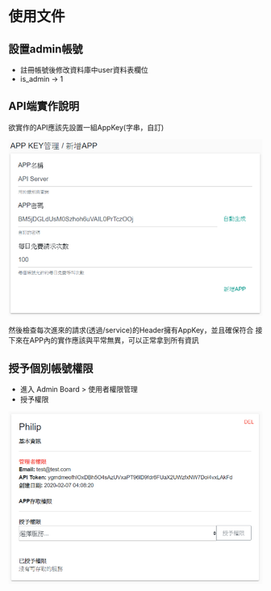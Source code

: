 # 使用文件
## 設置admin帳號
- 註冊帳號後修改資料庫中user資料表欄位
- is_admin -> 1

## API端實作說明
欲實作的API應該先設置一組AppKey(字串，自訂)

<img src="https://github.com/p208p2002/forward-base-api-manager/blob/master/md_imgs/api_reg.png" alt="api_reg" width="550" srcset="">

然後檢查每次進來的請求(透過/service)的Header擁有AppKey，並且確保符合
接下來在APP內的實作應該與平常無異，可以正常拿到所有資訊

## 授予個別帳號權限
- 進入 Admin Board > 使用者權限管理
- 授予權限
<img src="https://github.com/p208p2002/forward-base-api-manager/blob/master/md_imgs/user_auth.png" alt="user_auth" width="550" srcset="">
